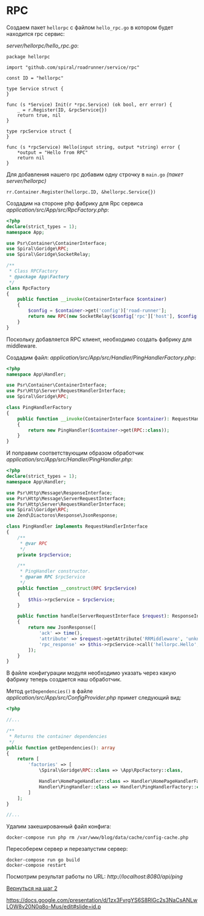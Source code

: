 # RPC

Создаем пакет `hellorpc` с файлом `hello_rpc.go` в котором будет находится rpc сервис:

_server/hellorpc/hello_rpc.go_:
```golang
package hellorpc

import "github.com/spiral/roadrunner/service/rpc"

const ID = "hellorpc"

type Service struct {
}

func (s *Service) Init(r *rpc.Service) (ok bool, err error) {
	_ = r.Register(ID, &rpcService{})
	return true, nil
}

type rpcService struct {
}

func (s *rpcService) Hello(input string, output *string) error {
	*output = "Hello from RPC"
	return nil
}

```

Для добавления нашего rpc добавим одну строчку в `main.go` _(пакет server/hellorpc)_

    rr.Container.Register(hellorpc.ID, &hellorpc.Service{})

Создадим на стороне php фабрику для Rpc сервиса _application/src/App/src/RpcFactory.php_:
```php
<?php
declare(strict_types = 1);
namespace App;

use Psr\Container\ContainerInterface;
use Spiral\Goridge\RPC;
use Spiral\Goridge\SocketRelay;

/**
 * Class RPCFactory
 * @package App\Factory
 */
class RpcFactory
{
    public function __invoke(ContainerInterface $container)
    {
        $config = $container->get('config')['road-runner'];
        return new RPC(new SocketRelay($config['rpc']['host'], $config['rpc']['port']));
    }
}
```

Поскольку добавляется RPC клиент, необходимо создать фабрику для middleware.

Создадим файл: _application/src/App/src/Handler/PingHandlerFactory.php_:
```php
<?php
namespace App\Handler;

use Psr\Container\ContainerInterface;
use Psr\Http\Server\RequestHandlerInterface;
use Spiral\Goridge\RPC;

class PingHandlerFactory
{
    public function __invoke(ContainerInterface $container): RequestHandlerInterface
    {
        return new PingHandler($container->get(RPC::class));
    }
}
```

И поправим соответствующим образом обработчик _application/src/App/src/Handler/PingHandler.php_:

```php
<?php
declare(strict_types = 1);
namespace App\Handler;

use Psr\Http\Message\ResponseInterface;
use Psr\Http\Message\ServerRequestInterface;
use Psr\Http\Server\RequestHandlerInterface;
use Spiral\Goridge\RPC;
use Zend\Diactoros\Response\JsonResponse;

class PingHandler implements RequestHandlerInterface
{
    /**
     * @var RPC
     */
    private $rpcService;

    /**
     * PingHandler constructor.
     * @param RPC $rpcService
     */
    public function __construct(RPC $rpcService)
    {
        $this->rpcService = $rpcService;
    }

    public function handle(ServerRequestInterface $request): ResponseInterface
    {
        return new JsonResponse([
            'ack' => time(),
            'attribute' => $request->getAttribute('RRMiddleware', 'unknown'),
            'rpc_response' => $this->rpcService->call('hellorpc.Hello', ''),
        ]);
    }
}
```

В файле конфигурации модуля необходимо указать через какую фабрику теперь создается наш обработчик.

Метод `getDependencies()` в файле _application/src/App/src/ConfigProvider.php_ примет следующий вид:

```php
<?php

//...

/**
 * Returns the container dependencies
 */
public function getDependencies(): array
{
    return [
        'factories' => [
            \Spiral\Goridge\RPC::class => \App\RpcFactory::class,

            Handler\HomePageHandler::class => Handler\HomePageHandlerFactory::class,
            Handler\PingHandler::class => Handler\PingHandlerFactory::class,
        ]
    ];
}

//...

```

Удалим закешированный файл конфига:

    docker-compose run php rm /var/www/blog/data/cache/config-cache.php

Пересоберем сервер и перезапустим сервер:

    docker-compose run go build
    docker-compose restart 

Посмотрим результат работы по URL: _http://localhost:8080/api/ping_

[Вернуться на шаг 2](https://github.com/keanor/roadrunner-workshop/blob/master/steps/2.md)

https://docs.google.com/presentation/d/1zx3FvrgYS6S8RlGc2s3NaCsANLwLOW8v20N0q8o-Mus/edit#slide=id.p
